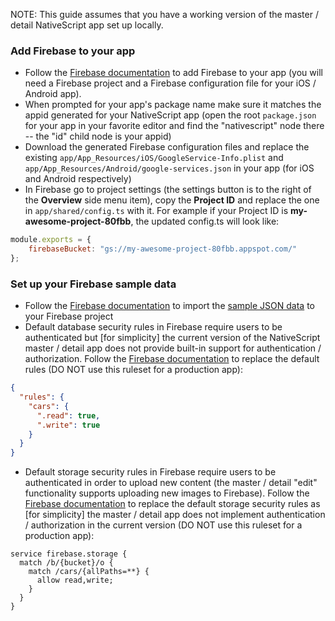 
NOTE: This guide assumes that you have a working version of the master / detail NativeScript app set up locally.

### Add Firebase to your app

 - Follow the [Firebase documentation](https://firebase.google.com/docs/android/setup#manually_add_firebase) to add Firebase to your app (you will need a Firebase project and a Firebase configuration file for your iOS / Android app).
 - When prompted for your app's package name make sure it matches the appid generated for your NativeScript app (open the root `package.json` for your app in your favorite editor and find the "nativescript" node there -- the "id" child node is your appid)
 - Download the generated Firebase configuration files and replace the existing `app/App_Resources/iOS/GoogleService-Info.plist` and `app/App_Resources/Android/google-services.json` in your app (for iOS and Android respectively)
 - In Firebase go to project settings (the settings button is to the right of the **Overview** side menu item), copy the **Project ID** and replace the one in `app/shared/config.ts` with it. For example if your Project ID is **my-awesome-project-80fbb**, the updated config.ts will look like:
```javascript
module.exports = {
    firebaseBucket: "gs://my-awesome-project-80fbb.appspot.com/"
};
```

### Set up your Firebase sample data
 - Follow the [Firebase documentation](https://support.google.com/firebase/answer/6386780?hl=en#import) to import the [sample JSON data](https://github.com/NativeScript/template-master-detail-ng/blob/master/tools/firebase/car-rental-export-public.json) to your Firebase project
 - Default database security rules in Firebase require users to be authenticated but [for simplicity] the current version of the NativeScript master / detail app does not provide built-in support for authentication / authorization. Follow the [Firebase documentation](https://firebase.google.com/docs/database/security/quickstart) to replace the default rules (DO NOT use this ruleset for a production app):
```json
{
  "rules": {
    "cars": {
      ".read": true,
      ".write": true
    }
  }
}
```
 - Default storage security rules in Firebase require users to be authenticated in order to upload new content (the master / detail "edit" functionality supports uploading new images to Firebase). Follow the [Firebase documentation](https://firebase.google.com/docs/storage/security/start) to replace the default storage security rules as [for simplicity] the master / detail app does not implement authentication / authorization in the current version (DO NOT use this ruleset for a production app):
```
service firebase.storage {
  match /b/{bucket}/o {
    match /cars/{allPaths=**} {
      allow read,write;
    }
  }
}
```
 